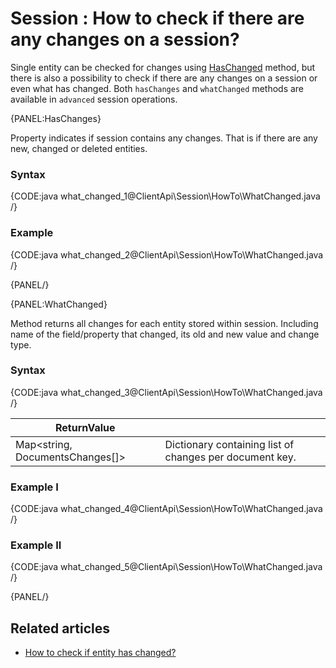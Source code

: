 # Session : How to check if there are any changes on a session?

Single entity can be checked for changes using [HasChanged](../../../client-api/session/how-to/check-if-entity-has-changed) method, but there is also a possibility to check if there are any changes on a session or even what has changed. Both `hasChanges` and `whatChanged` methods are available in `advanced` session operations.

{PANEL:HasChanges}

Property indicates if session contains any changes. That is if there are any new, changed or deleted entities.

### Syntax

{CODE:java what_changed_1@ClientApi\Session\HowTo\WhatChanged.java /}

### Example

{CODE:java what_changed_2@ClientApi\Session\HowTo\WhatChanged.java /}

{PANEL/}

{PANEL:WhatChanged}

Method returns all changes for each entity stored within session. Including name of the field/property that changed, its old and new value and change type. 

### Syntax

{CODE:java what_changed_3@ClientApi\Session\HowTo\WhatChanged.java /}

| ReturnValue | |
| ------------- | ----- |
| Map<string, DocumentsChanges[]> | Dictionary containing list of changes per document key. |

### Example I

{CODE:java what_changed_4@ClientApi\Session\HowTo\WhatChanged.java /}

### Example II

{CODE:java what_changed_5@ClientApi\Session\HowTo\WhatChanged.java /}

{PANEL/}

## Related articles

- [How to check if entity has changed?](./check-if-entity-has-changed)